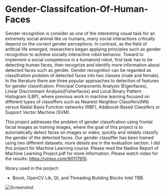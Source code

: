 Gender-Classifcation-Of-Human-Faces
===================================
Gender recognition is consider as one of the interesting visual task for an extremely social animal like us humans, many social interactions critically depend on the correct gender perceptions. In contrast, as the field of artifcial life emerged, researchers began applying principles such as gender recognition to achieve socially interactive robot behavior. Toward to implement a social competence in a humanoid robot, first task has to be detecting human faces, then recognize and identify more information about detected faces such as gender. Gender recognition can be regarded as classifcation problem of detected faces
into two classes (male and female). In the literature there are three popular approaches to detection of features for gender classifcation: Principal Components Analysis (Eigenfaces), Linear Discriminant Analysis(Fisherfaces) and Local Binary Pattern Histogram (LBP), where previous work in machine learning focused on different types of classiffers such as Nearest-Neighbor Classifers(NN) versus Radial Basis Function networks (RBF), Adaboost-Based Classifers or Support Vector Machine (SVM).

This project addresses the problem of gender classifcation using frontal facial images as training images, where the goal of this project is to automatically detect faces on images or video, quickly and reliably classify the gender of the detected faces. Our gender classiffer has been trained using two different datasets; more details are in the evaluation section. I did this project for Machine Learning course. Please read the Nadine Report of Machine Learning Project.pdf for more information. Please watch video for the results: https://vimeo.com/90117910.

library used in the porject:
- Boost, OpenCV Lib, Qt, and Threading Building Blocks Intel TBB.

![Screenshot](https://github.com/NadineAB/GenderClassifcationOfHumanFaces/blob/master/Screen%20Shot%202018-08-06%20at%2020.01.17.png)
